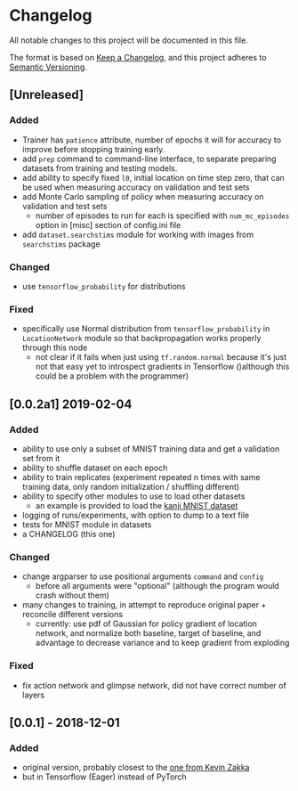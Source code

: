 # Changelog
All notable changes to this project will be documented in this file.

The format is based on [Keep a Changelog](https://keepachangelog.com/en/1.0.0/),
and this project adheres to [Semantic Versioning](https://semver.org/spec/v2.0.0.html).

## [Unreleased]
### Added
- Trainer has `patience` attribute, number of epochs it will for accuracy to improve before 
  stopping training early.
- add `prep` command to command-line interface, to separate preparing datasets from 
  training and testing models.
- add ability to specify fixed `l0`, initial location on time step zero, that can be used when 
  measuring accuracy on validation and test sets
- add Monte Carlo sampling of policy when measuring accuracy on validation and test sets
  + number of episodes to run for each is specified with `num_mc_episodes` option in 
    [misc] section of config.ini file
- add `dataset.searchstims` module for working with images from `searchstims` package

### Changed
- use `tensorflow_probability` for distributions

### Fixed
- specifically use Normal distribution from `tensorflow_probability` in `LocationNetwork` module so that
  backpropagation works properly through this node
  + not clear if it fails when just using `tf.random.normal` because it's just not that easy yet to introspect 
    gradients in Tensorflow ()although this could be a problem with the programmer)

## [0.0.2a1] 2019-02-04
### Added
- ability to use only a subset of MNIST training data and get a validation set from it
- ability to shuffle dataset on each epoch
- ability to train replicates (experiment repeated n times with same training data,
 only random initialization / shuffling different)
- ability to specify other modules to use to load other datasets
  + an example is provided to load the [kanji MNIST dataset](https://github.com/rois-codh/kmnist)
- logging of runs/experiments, with option to dump to a text file
- tests for MNIST module in datasets
- a CHANGELOG (this one)

### Changed
- change argparser to use positional arguments `command` and `config`
  + before all arguments were "optional" (although the program would crash without them)
- many changes to training, in attempt to reproduce original paper + reconcile different versions 
  + currently: use pdf of Gaussian for policy gradient of location network, and 
  normalize both baseline, target of baseline, and advantage to decrease variance and 
  to keep gradient from exploding

### Fixed
- fix action network and glimpse network, did not have correct number of layers

## [0.0.1] - 2018-12-01
### Added
- original version, probably closest to the [one from Kevin Zakka](https://github.com/kevinzakka/recurrent-visual-attention)
- but in Tensorflow (Eager) instead of PyTorch
